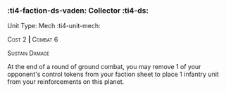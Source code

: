 ### :ti4-faction-ds-vaden: **Collector** :ti4-ds:

Unit Type: Mech :ti4-unit-mech:

<span style="font-variant:small-caps;">Cost</span> 2 __|__ <span style="font-variant:small-caps;">Combat</span> 6

<span style="font-variant:small-caps;">Sustain Damage</span>

At the end of a round of ground combat, you may remove 1 of your opponent's control tokens from your faction sheet to place 1 infantry unit from your reinforcements on this planet.